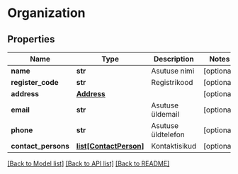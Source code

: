 # Organization

## Properties
Name | Type | Description | Notes
------------ | ------------- | ------------- | -------------
**name** | **str** | Asutuse nimi | [optional] 
**register_code** | **str** | Registrikood | [optional] 
**address** | [**Address**](Address.md) |  | [optional] 
**email** | **str** | Asutuse üldemail | [optional] 
**phone** | **str** | Asutuse üldtelefon | [optional] 
**contact_persons** | [**list[ContactPerson]**](ContactPerson.md) | Kontaktisikud | [optional] 

[[Back to Model list]](../README.md#documentation-for-models) [[Back to API list]](../README.md#documentation-for-api-endpoints) [[Back to README]](../README.md)


